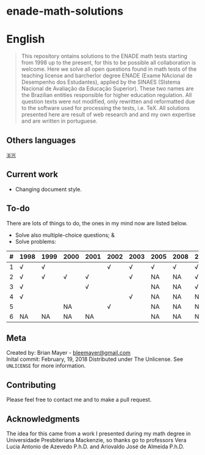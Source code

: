 # enade-math-solutions
 
# English

>This repository ontains solutions to the ENADE math tests starting from 1998 up to the present, for this to be possible all collaboration is welcome. Here we solve all open questions found in math tests of the teaching license and barcherlor degree ENADE (Exame NAcional de Desempenho dos Estudantes), applied by the SINAES (SIstema Nacional de Avaliação da Educação Superior). These two names are the Brazilian entities responsible for higher education regulation. All question texts were not modified, only rewritten and reformatted due to the software used for processing the tests, i.e. TeX. All solutions presented here are result of web research and and my own expertise and are written in portuguese.

## Others languages
[🇧🇷](translations/README.pt_br.md)

## Current work

- Changing document style.

## To-do

There are lots of things to do, the ones in my mind now are listed below.

- Solve also multiple-choice questions; &
- Solve problems:

|  #  | 1998 | 1999 | 2000 | 2001 | 2002 | 2003 | 2005 | 2008 | 2011 | 2014 | 2017 |
|-----|------|------|------|------|------|------|------|------|------|------|------|
|  1  |   √  |   √  |      |      |   √  |   √  |   √  |   √  |   √  |      |      |
|  2  |   √  |   √  |   √  |   √  |      |   √  |  NA  |  NA  |   √  |      |      |
|  3  |   √  |      |      |   √  |      |      |  NA  |  NA  |   √  |      |  NA  |
|  4  |   √  |      |      |      |      |   √  |  NA  |  NA  |  NA  |      |  NA  |
|  5  |      |      |  NA  |      |   √  |      |  NA  |  NA  |  NA  |      |  NA  |
|  6  |  NA  |  NA  |  NA  |  NA  |      |      |  NA  |  NA  |  NA  |  NA  |  NA  |  


## Meta

Created by: Brian Mayer - bleemayer@gmail.com	
Inital commit: February, 19, 2018
Distributed under The Unlicense. See ``UNLICENSE`` for more information.

## Contributing

Please feel free to contact me and to make a pull request.

## Acknowledgments

The idea for this came from a work I presented during my math degree in Universidade Presbiteriana Mackenzie, so thanks go to professors Vera Lucia Antonio de Azevedo P.h.D. and Ariovaldo José de Almeida P.h.D.
